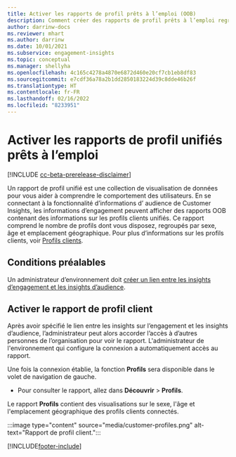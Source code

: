 ```yaml
---
title: Activer les rapports de profil prêts à l’emploi (OOB)
description: Comment créer des rapports de profil prêts à l’emploi regroupés par sexe, âge et pays d’origine.
author: darrinw-docs
ms.reviewer: mhart
ms.author: darrinw
ms.date: 10/01/2021
ms.subservice: engagement-insights
ms.topic: conceptual
ms.manager: shellyha
ms.openlocfilehash: 4c165c4278a4870e6872d460e20cf7cb1eb8df83
ms.sourcegitcommit: e7cdf36a78a2b1dd2850183224d39c8dde46b26f
ms.translationtype: HT
ms.contentlocale: fr-FR
ms.lasthandoff: 02/16/2022
ms.locfileid: "8233951"
---
```

# <a name="out-of-box-oob-unified-profile-reports"></a>Activer les rapports de profil unifiés prêts à l’emploi

[!INCLUDE [cc-beta-prerelease-disclaimer](includes/cc-beta-prerelease-disclaimer.md)]

Un rapport de profil unifié est une collection de visualisation de données pour vous aider à comprendre le comportement des utilisateurs. En se connectant à la fonctionnalité d’informations d’ audience de Customer Insights, les informations d’engagement peuvent afficher des rapports OOB contenant des informations sur les profils clients unifiés. Ce rapport comprend le nombre de profils dont vous disposez, regroupés par sexe, âge et emplacement géographique. Pour plus d’informations sur les profils clients, voir [Profils clients](../audience-insights/customer-profiles.md).

## <a name="prerequisites"></a>Conditions préalables

Un administrateur d’environnement doit [créer un lien entre les insights d’engagement et les insights d’audience](integrate-audience-insights-engagement-insights.md).

## <a name="enable-the-customer-profile-report"></a>Activer le rapport de profil client

Après avoir spécifié le lien entre les insights sur l’engagement et les insights d’audience, l’administrateur peut alors accorder l’accès à d’autres personnes de l’organisation pour voir le rapport. L'administrateur de l'environnement qui configure la connexion a automatiquement accès au rapport. 

Une fois la connexion établie, la fonction **Profils** sera disponible dans le volet de navigation de gauche. 

- Pour consulter le rapport, allez dans **Découvrir** > **Profils**.

Le rapport **Profils** contient des visualisations sur le sexe, l'âge et l'emplacement géographique des profils clients connectés.

:::image type="content" source="media/customer-profiles.png" alt-text="Rapport de profil client.":::

[!INCLUDE[footer-include](../includes/footer-banner.md)]
